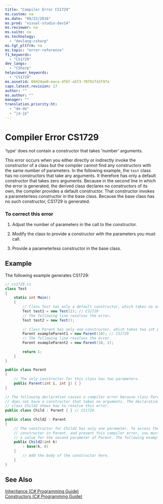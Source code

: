 ```yaml
---
title: "Compiler Error CS1729"
ms.custom: na
ms.date: "09/22/2016"
ms.prod: "visual-studio-dev14"
ms.reviewer: na
ms.suite: na
ms.technology: 
  - "devlang-csharp"
ms.tgt_pltfrm: na
ms.topic: "error-reference"
f1_keywords: 
  - "CS1729"
dev_langs: 
  - "CSharp"
helpviewer_keywords: 
  - "CS1729"
ms.assetid: 69d24ae0-eaca-4fbf-a5f3-70791f43f97a
caps.latest.revision: 17
author: ""
ms.author: ""
manager: ""
translation.priority.ht: 
  - "de-de"
  - "ja-jp"
---
```

# Compiler Error CS1729
'type' does not contain a constructor that takes 'number' arguments.  
  
 This error occurs when you either directly or indirectly invoke the constructor of a class but the compiler cannot find any constructors with the same number of parameters. In the following example, the `test` class has no constructors that take any arguments. It therefore has only a default constructor that takes zero arguments. Because in the second line in which the error is generated, the derived class declares no constructors of its own, the compiler provides a default constructor. That constructor invokes a parameterless constructor in the base class. Because the base class has no such constructor, CS1729 is generated.  
  
### To correct this error  
  
1.  Adjust the number of parameters in the call to the constructor.  
  
2.  Modify the class to provide a constructor with the parameters you must call.  
  
3.  Provide a parameterless constructor in the base class.  
  
## Example  
 The following example generates CS1729:  
  
```c#  
// cs1729.cs  
class Test  
{  
    static int Main()  
    {  
        // Class Test has only a default constructor, which takes no arguments.  
        Test test1 = new Test(2); // CS1729  
        // The following line resolves the error.  
        Test test2 = new Test();  
  
        // Class Parent has only one constructor, which takes two int parameters.  
        Parent exampleParent1 = new Parent(10); // CS1729  
        // The following line resolves the error.  
        Parent exampleParent2 = new Parent(10, 1);  
  
        return 1;  
    }  
}  
  
public class Parent  
{  
    // The only constructor for this class has two parameters.  
    public Parent(int i, int j) { }  
}  
  
// The following declaration causes a compiler error because class Parent  
// does not have a constructor that takes no arguments. The declaration of  
// class Child2 shows how to resolve this error.  
public class Child : Parent { } // CS1729  
  
public class Child2 : Parent  
{  
    // The constructor for Child2 has only one parameter. To access the   
    // constructor in Parent, and prevent this compiler error, you must provide   
    // a value for the second parameter of Parent. The following example provides 0.  
    public Child2(int k)  
        : base(k, 0)  
    {  
        // Add the body of the constructor here.  
    }  
}  
```  
  
## See Also  
 [Inheritance (C# Programming Guide)](../vs140/inheritance--csharp-programming-guide-.md)   
 [Constructors (C# Programming Guide)](../vs140/constructors--csharp-programming-guide-.md)